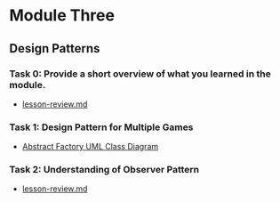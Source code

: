 # Module Three
## Design Patterns

### Task 0: Provide a short overview of what you learned in the module.
- [lesson-review.md](https://github.com/bennyp85/sit320-advanced-algorithms/blob/master/module%203/lesson-review.md)

### Task 1: Design Pattern for Multiple Games
- [Abstract Factory UML Class Diagram](https://github.com/bennyp85/sit320-advanced-algorithms/blob/master/module%203/module-three-ulm.drawio.png)

### Task 2: Understanding of Observer Pattern
- [lesson-review.md](https://github.com/bennyp85/sit320-advanced-algorithms/blob/master/module%203/lesson-review.md)